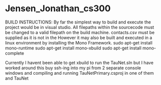 # Jensen_Jonathan_cs300
BUILD INSTRUCTIONS:
  By far the simplest way to build and execute the project would be in visual studio. 
  All filepaths within the sourcecode must be changed to a valid filepath on the build machine.
  contacts.csv must be supplied as it is not in the 
  However it may also be built and executed in a linux environment by installing the Mono Framework.
  sudo apt-get install mono-runtime
  sudo apt-get install mono-xbuild
  sudo apt-get install mono-complete
  
  Currently I havent been able to get xbuild to run the TauNet.sln but I have worked around this buy ssh-ing
  into my pi from 2 separate console windows and compiling and running TauNetPrimary.csproj in one of them
  and TauNet
